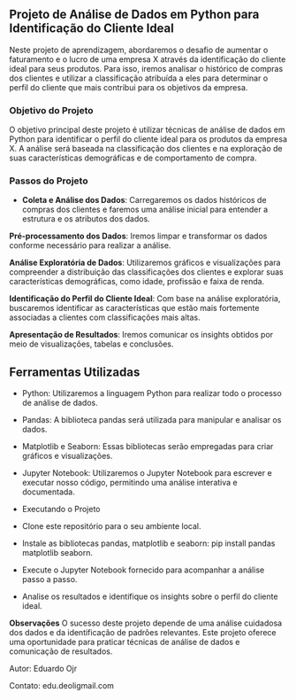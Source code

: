 ## Projeto de Análise de Dados em Python para Identificação do Cliente Ideal
Neste projeto de aprendizagem, abordaremos o desafio de aumentar o faturamento e o lucro de uma empresa X através da identificação do cliente ideal para seus produtos. Para isso, iremos analisar o histórico de compras dos clientes e utilizar a classificação atribuída a eles para determinar o perfil do cliente que mais contribui para os objetivos da empresa.

### Objetivo do Projeto
O objetivo principal deste projeto é utilizar técnicas de análise de dados em Python para identificar o perfil do cliente ideal para os produtos da empresa X. A análise será baseada na classificação dos clientes e na exploração de suas características demográficas e de comportamento de compra.

### Passos do Projeto
  - **Coleta e Análise dos Dados**: Carregaremos os dados históricos de compras dos clientes e faremos uma análise inicial para entender a estrutura e os atributos dos dados.

**Pré-processamento dos Dados**: Iremos limpar e transformar os dados conforme necessário para realizar a análise.

**Análise Exploratória de Dados**: Utilizaremos gráficos e visualizações para compreender a distribuição das classificações dos clientes e explorar suas características demográficas, como idade, profissão e faixa de renda.

**Identificação do Perfil do Cliente Ideal**: Com base na análise exploratória, buscaremos identificar as características que estão mais fortemente associadas a clientes com classificações mais altas.

**Apresentação de Resultados**: Iremos comunicar os insights obtidos por meio de visualizações, tabelas e conclusões.

## Ferramentas Utilizadas
  - Python: Utilizaremos a linguagem Python para realizar todo o processo de análise de dados.

  - Pandas: A biblioteca pandas será utilizada para manipular e analisar os dados.

  - Matplotlib e Seaborn: Essas bibliotecas serão empregadas para criar gráficos e visualizações.

  - Jupyter Notebook: Utilizaremos o Jupyter Notebook para escrever e executar nosso código, permitindo uma análise interativa e documentada.

  - Executando o Projeto

  - Clone este repositório para o seu ambiente local.

  - Instale as bibliotecas pandas, matplotlib e seaborn: pip install pandas matplotlib seaborn.

  - Execute o Jupyter Notebook fornecido para acompanhar a análise passo a passo.

  - Analise os resultados e identifique os insights sobre o perfil do cliente ideal.

**Observações**
O sucesso deste projeto depende de uma análise cuidadosa dos dados e da identificação de padrões relevantes.
Este projeto oferece uma oportunidade para praticar técnicas de análise de dados e comunicação de resultados.


Autor: Eduardo Ojr

Contato: edu.deoligmail.com
